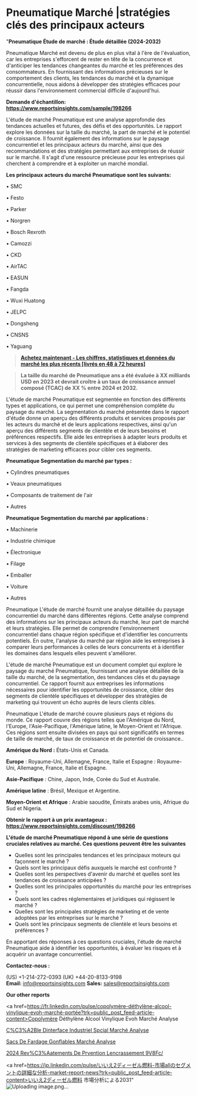 # Pneumatique Marché |stratégies clés des principaux acteurs

"<strong>Pneumatique Étude de marché : Étude détaillée (2024-2032)</strong>

Pneumatique Marché est devenu de plus en plus vital à l'ère de l'évaluation, car les entreprises s'efforcent de rester en tête de la concurrence et d'anticiper les tendances changeantes du marché et les préférences des consommateurs. En fournissant des informations précieuses sur le comportement des clients, les tendances du marché et la dynamique concurrentielle, nous aidons à développer des stratégies efficaces pour réussir dans l'environnement commercial difficile d'aujourd'hui.

<strong>Demande d'échantillon: <a href=https://www.reportsinsights.com/sample/198266>https://www.reportsinsights.com/sample/198266</a></strong>

L'étude de marché Pneumatique est une analyse approfondie des tendances actuelles et futures, des défis et des opportunités. Le rapport explore les données sur la taille du marché, la part de marché et le potentiel de croissance. Il fournit également des informations sur le paysage concurrentiel et les principaux acteurs du marché, ainsi que des recommandations et des stratégies permettant aux entreprises de réussir sur le marché. Il s'agit d'une ressource précieuse pour les entreprises qui cherchent à comprendre et à exploiter un marché mondial.

<strong>Les principaux acteurs du marché Pneumatique sont les suivants:</strong>

• SMC

• Festo

• Parker

• Norgren

• Bosch Rexroth

• Camozzi

• CKD

• AirTAC

• EASUN

• Fangda

• Wuxi Huatong

• JELPC

• Dongsheng

• CNSNS

• Yaguang
<blockquote><a href=https://www.reportsinsights.com/buynow/198266><span style=text-decoration: underline;><strong>Achetez maintenant - Les chiffres, statistiques et données du marché les plus récents [livrés en 48 à 72 heures]</strong></span></a></blockquote>
<blockquote><span style=text-decoration: underline;><strong>La taille du marché de Pneumatique ans a été évaluée à XX milliards USD en 2023 et devrait croître à un taux de croissance annuel composé (TCAC) de XX % entre 2024 et 2032.</strong></span></blockquote>
L'étude de marché Pneumatique est segmentée en fonction des différents types et applications, ce qui permet une compréhension complète du paysage du marché. La segmentation du marché présentée dans le rapport d'étude donne un aperçu des différents produits et services proposés par les acteurs du marché et de leurs applications respectives, ainsi qu'un aperçu des différents segments de clientèle et de leurs besoins et préférences respectifs. Elle aide les entreprises à adapter leurs produits et services à des segments de clientèle spécifiques et à élaborer des stratégies de marketing efficaces pour cibler ces segments.

<strong>Pneumatique Segmentation du marché par types :</strong>

• Cylindres pneumatiques

• Veaux pneumatiques

• Composants de traitement de l'air

• Autres

<strong>Pneumatique Segmentation du marché par applications :</strong>

• Machinerie

• Industrie chimique

• Électronique

• Filage

• Emballer

• Voiture

• Autres

Pneumatique L'étude de marché fournit une analyse détaillée du paysage concurrentiel du marché dans différentes régions. Cette analyse comprend des informations sur les principaux acteurs du marché, leur part de marché et leurs stratégies. Elle permet de comprendre l'environnement concurrentiel dans chaque région spécifique et d'identifier les concurrents potentiels. En outre, l'analyse du marché par région aide les entreprises à comparer leurs performances à celles de leurs concurrents et à identifier les domaines dans lesquels elles peuvent s'améliorer.

L'étude de marché Pneumatique est un document complet qui explore le paysage du marché Pneumatique, fournissant une analyse détaillée de la taille du marché, de la segmentation, des tendances clés et du paysage concurrentiel. Ce rapport fournit aux entreprises les informations nécessaires pour identifier les opportunités de croissance, cibler des segments de clientèle spécifiques et développer des stratégies de marketing qui trouvent un écho auprès de leurs clients cibles.

Pneumatique L'étude de marché couvre plusieurs pays et régions du monde. Ce rapport couvre des régions telles que l'Amérique du Nord, l'Europe, l'Asie-Pacifique, l'Amérique latine, le Moyen-Orient et l'Afrique. Ces régions sont ensuite divisées en pays qui sont significatifs en termes de taille de marché, de taux de croissance et de potentiel de croissance..

<strong>Amérique du Nord :</strong> États-Unis et Canada.

<strong>Europe</strong> : Royaume-Uni, Allemagne, France, Italie et Espagne : Royaume-Uni, Allemagne, France, Italie et Espagne.

<strong>Asie-Pacifique</strong> : Chine, Japon, Inde, Corée du Sud et Australie.

<strong>Amérique latine</strong> : Brésil, Mexique et Argentine.

<strong>Moyen-Orient et Afrique</strong> : Arabie saoudite, Émirats arabes unis, Afrique du Sud et Nigeria.

<strong>Obtenir le rapport à un prix avantageux : <a href=https://www.reportsinsights.com/discount/198266>https://www.reportsinsights.com/discount/198266</a></strong>

<strong>L'étude de marché Pneumatique répond à une série de questions cruciales relatives au marché. Ces questions peuvent être les suivantes</strong>
<ul>
  <li>Quelles sont les principales tendances et les principaux moteurs qui façonnent le marché ?</li>
  <li>Quels sont les principaux défis auxquels le marché est confronté ?</li>
  <li>Quelles sont les perspectives d'avenir du marché et quelles sont les tendances de croissance anticipées ?</li>
  <li>Quelles sont les principales opportunités du marché pour les entreprises ?</li>
  <li>Quels sont les cadres réglementaires et juridiques qui régissent le marché ?</li>
  <li>Quelles sont les principales stratégies de marketing et de vente adoptées par les entreprises sur le marché ?</li>
  <li>Quels sont les principaux segments de clientèle et leurs besoins et préférences ?</li>
</ul>
En apportant des réponses à ces questions cruciales, l'étude de marché Pneumatique aide à identifier les opportunités, à évaluer les risques et à acquérir un avantage concurrentiel.

<strong>Contactez-nous :</strong>

(US) +1-214-272-0393
(UK) +44-20-8133-9198
<strong>Email:</strong> <a>info@reportsinsights.com</a>
<strong>Sales:</strong> <a>sales@reportsinsights.com</a>

<strong>Our other reports</strong>

<a href=https://fr.linkedin.com/pulse/copolymère-déthylène-alcool-vinylique-evoh-marché-portée?trk=public_post_feed-article-content>Copolymère Déthylène Alcool Vinylique Evoh Marché Analyse</a>

<a href=https://www.linkedin.com/pulse/c%C3%A2ble-dinterface-industriel-sp%C3%A9cial-march%C3%A9-zeaqf/>C%C3%A2Ble Dinterface Industriel Spcial Marché Analyse</a>

<a href=https://www.linkedin.com/pulse/sacs-de-fardage-gonflables-march%C3%A9-analyse-m5ugf/>Sacs De Fardage Gonflables Marché Analyse</a>

<a href=https://www.linkedin.com/pulse/2024-rev%C3%AAtements-de-pr%C3%A9vention-lencrassement-9v8fc/>2024 Rev%C3%Aatements De Prvention Lencrassement 9V8Fc/</a>

<a href=https://jp.linkedin.com/pulse/いいえ2ディーゼル燃料-市場allのセグメントの詳細な分析-market-report-news?trk=public_post_feed-article-content>いいえ2ディーゼル燃料 市場分析による2031</a>"
![Uploading image.png…]()
